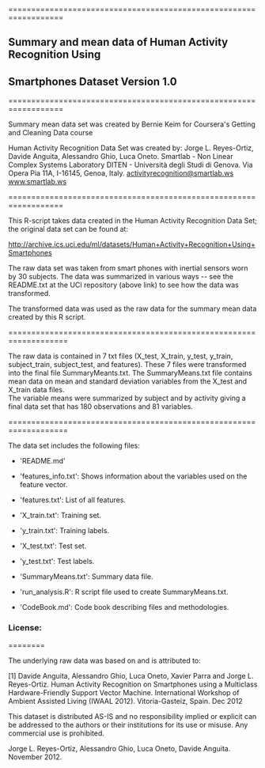 ==================================================================
## Summary and mean data of Human Activity Recognition Using 
## Smartphones Dataset Version 1.0
==================================================================

Summary mean data set was created by Bernie Keim for Coursera's
Getting and Cleaning Data course


Human Activity Recognition Data Set was created by:
Jorge L. Reyes-Ortiz, Davide Anguita, Alessandro Ghio, Luca Oneto.
Smartlab - Non Linear Complex Systems Laboratory
DITEN - Università degli Studi di Genova.
Via Opera Pia 11A, I-16145, Genoa, Italy.
activityrecognition@smartlab.ws
www.smartlab.ws

==================================================================



This R-script takes data created in the Human
Activity Recognition Data Set; the original data set can be found at:

http://archive.ics.uci.edu/ml/datasets/Human+Activity+Recognition+Using+Smartphones

The raw data set was taken from smart phones with inertial sensors worn
by 30 subjects.  The data was summarized in various ways -- see 
the README.txt at the UCI repository (above link) to see how the data was transformed.

The transformed data was used as the raw data for the summary mean data created 
by this R script.

===================================================================

The raw data is contained in 7 txt files (X_test, X_train, y_test, 
y_train, subject_train, subject_test, and features).  These 7 files 
were transformed into the final file SummaryMeants.txt.  The 
SummaryMeans.txt file contains mean data on mean and standard 
deviation variables from the X_test and X_train data files.  
The variable means were summarized by subject and by activity 
giving a final data set that has 180 observations and 81 variables.

===================================================================

The data set includes the following files:

* 'README.md'

* 'features_info.txt': Shows information about the variables used on the feature vector.

* 'features.txt': List of all features.

* 'X_train.txt': Training set.

* 'y_train.txt': Training labels.

* 'X_test.txt': Test set.

* 'y_test.txt': Test labels.

* 'SummaryMeans.txt': Summary data file.

* 'run_analysis.R': R script file used to create SummaryMeans.txt.

* 'CodeBook.md': Code book describing files and methodologies.

### License:
========

The underlying raw data was based on and is attributed to: 

[1] Davide Anguita, Alessandro Ghio, Luca Oneto, Xavier Parra and Jorge L. Reyes-Ortiz. Human Activity Recognition on Smartphones using a Multiclass Hardware-Friendly Support Vector Machine. International Workshop of Ambient Assisted Living (IWAAL 2012). Vitoria-Gasteiz, Spain. Dec 2012

This dataset is distributed AS-IS and no responsibility implied or explicit can be addressed to the authors or their institutions for its use or misuse. Any commercial use is prohibited.

Jorge L. Reyes-Ortiz, Alessandro Ghio, Luca Oneto, Davide Anguita. November 2012.
